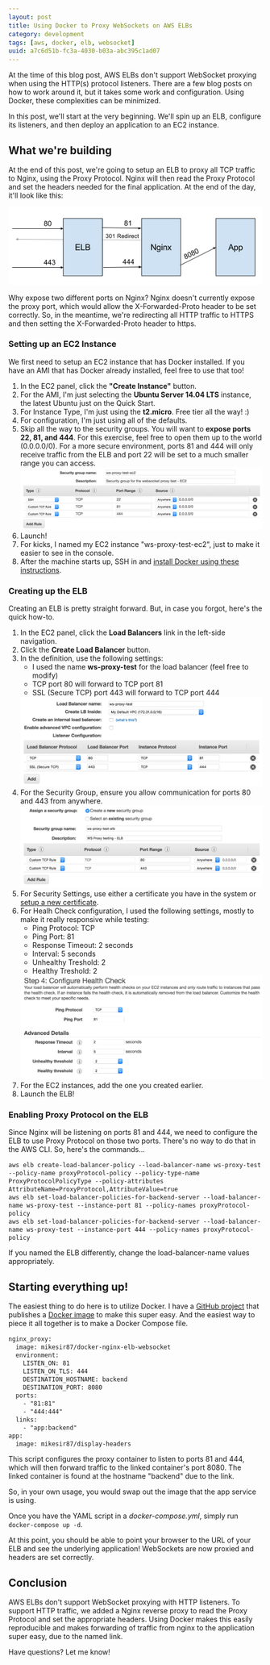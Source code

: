 ```yaml
---
layout: post
title: Using Docker to Proxy WebSockets on AWS ELBs
category: development
tags: [aws, docker, elb, websocket]
uuid: a7c6d51b-fc3a-4030-b03a-abc395c1ad07
---
```



At the time of this blog post, AWS ELBs don't support WebSocket proxying when using the HTTP(s) protocol listeners.  There are a few blog posts on how to work around it, but it takes some work and configuration.  Using Docker, these complexities can be minimized.

In this post, we'll start at the very beginning.  We'll spin up an ELB, configure its listeners, and then deploy an application to an EC2 instance.


<!--more-->

## What we're building

At the end of this post, we're going to setup an ELB to proxy all TCP traffic to Nginx, using the Proxy Protocol.  Nginx will then read the Proxy Protocol and set the headers needed for the final application.  At the end of the day, it'll look like this:

<div class="text-center">
  <img src="/images/ws-proxy-overview.png" alt="Proxy Protocol" />
</div>

Why expose two different ports on Nginx? Nginx doesn't currently expose the proxy port, which would allow the X-Forwarded-Proto header to be set correctly. So, in the meantime, we're redirecting all HTTP traffic to HTTPS and then setting the X-Forwarded-Proto header to https.



### Setting up an EC2 Instance

We first need to setup an EC2 instance that has Docker installed.  If you have an AMI that has Docker already installed, feel free to use that too!

1. In the EC2 panel, click the **"Create Instance"** button.
2. For the AMI, I'm just selecting the **Ubuntu Server 14.04 LTS** instance, the latest Ubuntu just on the Quick Start.
3. For Instance Type, I'm just using the **t2.micro**. Free tier all the way! :)
4. For configuration, I'm just using all of the defaults.
5. Skip all the way to the security groups. You will want to **expose ports 22, 81, and 444**. For this exercise, feel free to open them up to the world (0.0.0.0/0). For a more secure environment, ports 81 and 444 will only receive traffic from the ELB and port 22 will be set to a much smaller range you can access.
    <img src="/images/ws-proxy-ec2-security-group-config.png" alt="EC2 Security Group Configuration" />
6. Launch!
7. For kicks, I named my EC2 instance "ws-proxy-test-ec2", just to make it easier to see in the console.
8. After the machine starts up, SSH in and [install Docker using these instructions](https://docs.docker.com/engine/installation/linux/ubuntulinux/).




### Creating up the ELB

Creating an ELB is pretty straight forward. But, in case you forgot, here's the quick how-to.

1. In the EC2 panel, click the **Load Balancers** link in the left-side navigation.
2. Click the **Create Load Balancer** button.
3. In the definition, use the following settings:
   - I used the name **ws-proxy-test** for the load balancer (feel free to modify)
   - TCP port 80 will forward to TCP port 81
   - SSL (Secure TCP) port 443 will forward to TCP port 444
   <img src="/images/ws-proxy-elb-definition.png" alt="ELB Definition" />
4. For the Security Group, ensure you allow communication for ports 80 and 443 from anywhere.
   <img src="/images/ws-proxy-elb-security-group.png" alt="ELB Security Group Definition" />
5. For Security Settings, use either a certificate you have in the system or [setup a new certificate](http://docs.aws.amazon.com/ElasticLoadBalancing/latest/DeveloperGuide/ssl-server-cert.html).
6. For Healh Check configuration, I used the following settings, mostly to make it really responsive while testing:
   - Ping Protocol: TCP
   - Ping Port: 81
   - Response Timeout: 2 seconds
   - Interval: 5 seconds
   - Unhealthy Treshold: 2
   - Healthy Treshold: 2
   <img src="/images/ws-proxy-elb-health-check-config.png" alt="ELB Health Check Configuration" />
7. For the EC2 instances, add the one you created earlier.
8. Launch the ELB!


### Enabling Proxy Protocol on the ELB

Since Nginx will be listening on ports 81 and 444, we need to configure the ELB to use Proxy Protocol on those two ports.  There's no way to do that in the AWS CLI.  So, here's the commands...

<pre class="no-wrap"><code class="bash">aws elb create-load-balancer-policy --load-balancer-name ws-proxy-test --policy-name proxyProtocol-policy --policy-type-name ProxyProtocolPolicyType --policy-attributes AttributeName=ProxyProtocol,AttributeValue=true
aws elb set-load-balancer-policies-for-backend-server --load-balancer-name ws-proxy-test --instance-port 81 --policy-names proxyProtocol-policy 
aws elb set-load-balancer-policies-for-backend-server --load-balancer-name ws-proxy-test --instance-port 444 --policy-names proxyProtocol-policy
</code></pre>

If you named the ELB differently, change the load-balancer-name values appropriately.




## Starting everything up!

The easiest thing to do here is to utilize Docker.  I have a [GitHub project](https://github.com/mikesir87/docker-nginx-elb-websocket) that publishes a [Docker image](https://hub.docker.com/r/mikesir87/docker-nginx-elb-websocket) to make this super easy.  And the easiest way to piece it all together is to make a Docker Compose file.

<pre class="no-wrap"><code class="yaml">nginx_proxy:
  image: mikesir87/docker-nginx-elb-websocket
  environment:
    LISTEN_ON: 81
    LISTEN_ON_TLS: 444 
    DESTINATION_HOSTNAME: backend
    DESTINATION_PORT: 8080
  ports:
    - "81:81"
    - "444:444"
  links:
    - "app:backend"
app:
  image: mikesir87/display-headers 
</code></pre>

This script configures the proxy container to listen to ports 81 and 444, which will then forward traffic to the linked container's port 8080.  The linked container is found at the hostname "backend" due to the link.

So, in your own usage, you would swap out the image that the app service is using.

Once you have the YAML script in a _docker-compose.yml_, simply run ```docker-compose up -d```.

At this point, you should be able to point your browser to the URL of your ELB and see the underlying application!  WebSockets are now proxied and headers are set correctly.



## Conclusion

AWS ELBs don't support WebSocket proxying with HTTP listeners.  To support HTTP traffic, we added a Nginx reverse proxy to read the Proxy Protocol and set the appropriate headers.  Using Docker makes this easily reproducible and makes forwarding of traffic from nginx to the application super easy, due to the named link.

Have questions?  Let me know! 